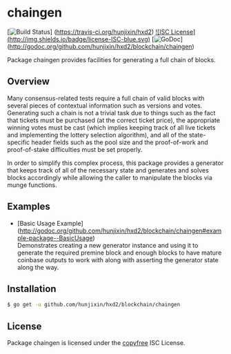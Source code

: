 chaingen
========

[![Build Status](https://travis-ci.org/hunjixin/hxd2.png?branch=master)]
(https://travis-ci.org/hunjixin/hxd2) [![ISC License]
(http://img.shields.io/badge/license-ISC-blue.svg)](http://copyfree.org)
[![GoDoc](https://img.shields.io/badge/godoc-reference-blue.svg)]
(http://godoc.org/github.com/hunjixin/hxd2/blockchain/chaingen)

Package chaingen provides facilities for generating a full chain of blocks.

## Overview

Many consensus-related tests require a full chain of valid blocks with several
pieces of contextual information such as versions and votes.  Generating such a
chain is not a trivial task due to things such as the fact that tickets must be
purchased (at the correct ticket price), the appropriate winning votes must be
cast (which implies keeping track of all live tickets and implementing the
lottery selection algorithm), and all of the state-specific header fields such
as the pool size and the proof-of-work and proof-of-stake difficulties must be
set properly.

In order to simplify this complex process, this package provides a generator
that keeps track of all of the necessary state and generates and solves blocks
accordingly while allowing the caller to manipulate the blocks via munge
functions.

## Examples

* [Basic Usage Example]
  (http://godoc.org/github.com/hunjixin/hxd2/blockchain/chaingen#example-package--BasicUsage)  
  Demonstrates creating a new generator instance and using it to generate the
  required premine block and enough blocks to have mature coinbase outputs to
  work with along with asserting the generator state along the way.

## Installation

```bash
$ go get -u github.com/hunjixin/hxd2/blockchain/chaingen
```

## License

Package chaingen is licensed under the [copyfree](http://copyfree.org) ISC
License.
